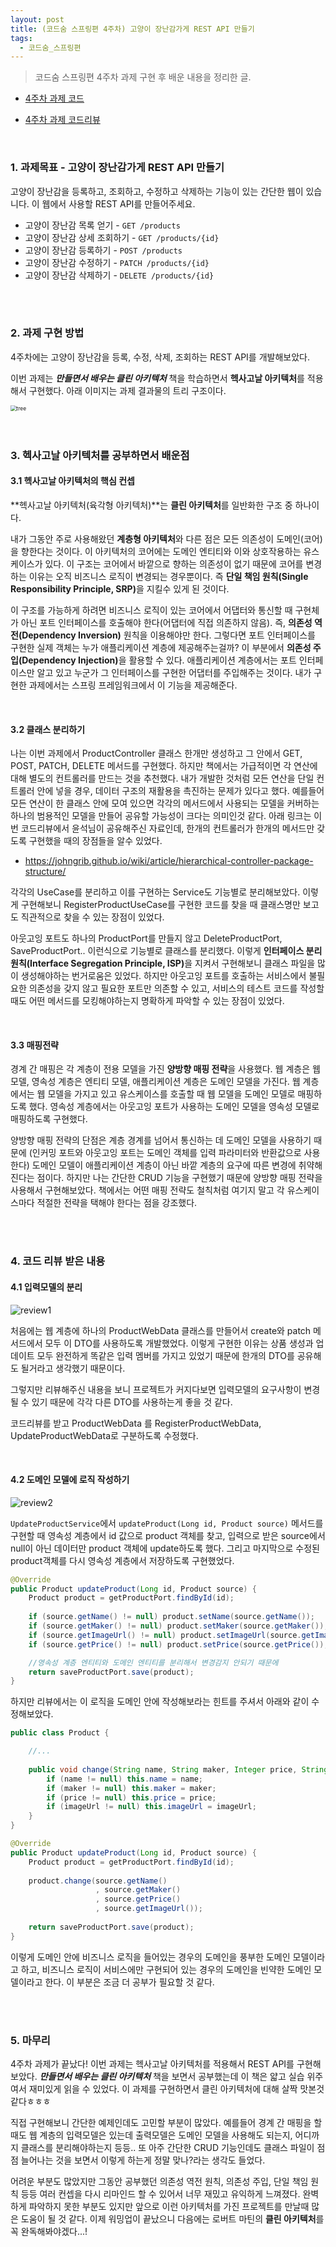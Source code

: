 ```yaml
---
layout: post
title: (코드숨 스프링편 4주차) 고양이 장난감가게 REST API 만들기
tags:
  - 코드숨_스프링편
---
```


>  코드숨 스프링편 4주차 과제 구현 후 배운 내용을 정리한 글.

- [4주차 과제 코드](https://github.com/duohui12/spring-week4-assignment-1/tree/duohui12)

- [4주차 과제 코드리뷰](https://github.com/CodeSoom/spring-week4-assignment-1/pull/91)

<br>

### 1. 과제목표 - 고양이 장난감가게 REST API 만들기 

고양이 장난감을 등록하고, 조회하고, 수정하고 삭제하는 기능이 있는 간단한 웹이 있습니다. 이 웹에서 사용할 REST API를 만들어주세요.

- 고양이 장난감 목록 얻기 - `GET /products`
- 고양이 장난감 상세 조회하기 - `GET /products/{id}`
- 고양이 장난감 등록하기 - `POST /products`
- 고양이 장난감 수정하기 - `PATCH /products/{id}`
- 고양이 장난감 삭제하기 - `DELETE /products/{id}`

<br>

<br>

### 2. 과제 구현 방법

4주차에는 고양이 장난감을 등록, 수정, 삭제, 조회하는 REST API를 개발해보았다. 

이번 과제는 <b><I>만들면서 배우는 클린 아키텍처</I></b> 책을 학습하면서 <b>헥사고날 아키텍처</b>를 적용해서 구현했다. 아래 이미지는 과제 결과물의 트리 구조이다. 

<div style="text-align:left"><img src="https://github.com/AmyJJung/blog/blob/main/images/codesoom/week4/tree.png?raw=true" alt="tree" style="zoom:60%;"  /></div>

<br>

<br>

### 3. 헥사고날 아키텍처를 공부하면서 배운점

#### 3.1 헥사고날 아키텍처의 핵심 컨셉

**헥사고날 아키텍처(육각형 아키텍처)**는 **클린 아키텍처**를 일반화한 구조 중 하나이다.

내가 그동안 주로 사용해왔던 <b>계층형 아키텍처</b>와 다른 점은 모든 의존성이 도메인(코어)을 향한다는 것이다. 이 아키텍처의 코어에는 도메인 엔티티와 이와 상호작용하는 유스케이스가 있다. 이 구조는 코어에서 바깥으로 향하는 의존성이 없기 때문에 코어를 변경하는 이유는 오직 비즈니스 로직이 변경되는 경우뿐이다. 즉 <b>단일 책임 원칙(Single Responsibility Principle, SRP)</b>을 지킬수 있게 된 것이다. 

이 구조를 가능하게 하려면 비즈니스 로직이 있는 코어에서 어댑터와 통신할 때 구현체가 아닌 포트 인터페이스를 호출해야 한다(어댑터에 직접 의존하지 않음). 즉, <b>의존성 역전(Dependency Inversion)</b> 원칙을 이용해야만 한다. 그렇다면 포트 인터페이스를 구현한 실제 객체는 누가 애플리케이션 계층에 제공해주는걸까? 이 부분에서 <b>의존성 주입(Dependency Injection)</b>을 활용할 수 있다. 애플리케이션 계층에서는 포트 인터페이스만 알고 있고 누군가 그 인터페이스를 구현한 어댑터를 주입해주는 것이다. 내가 구현한 과제에서는 스프링 프레임워크에서 이 기능을 제공해준다. 

<br>

#### 3.2 클래스 분리하기

나는 이번 과제에서 ProductController 클래스 한개만 생성하고 그 안에서 GET, POST, PATCH, DELETE 메서드를 구현했다. 하지만 책에서는 가급적이면 각 연산에 대해 별도의 컨트롤러를 만드는 것을 추천했다. 내가 개발한 것처럼 모든 연산을 단일 컨트롤러 안에 넣을 경우, 데이터 구조의 재활용을 촉진하는 문제가 있다고 했다. 예를들어 모든 연산이 한 클래스 안에 모여 있으면 각각의 메서드에서 사용되는 모델을 커버하는 하나의 범용적인 모델을 만들어 공유할 가능성이 크다는 의미인것 같다. 아래 링크는 이번 코드리뷰에서 윤석님이 공유해주신 자료인데, 한개의 컨트롤러가 한개의 메서드만 갖도록 구현했을 때의 장점들을 알수 있었다. 

- https://johngrib.github.io/wiki/article/hierarchical-controller-package-structure/

각각의 UseCase를 분리하고 이를 구현하는 Service도 기능별로 분리해보았다. 이렇게 구현해보니 RegisterProductUseCase를 구현한 코드를 찾을 때 클래스명만 보고도 직관적으로 찾을 수 있는 장점이 있었다. 

아웃고잉 포트도 하나의 ProductPort를 만들지 않고 DeleteProductPort, SaveProductPort.. 이런식으로 기능별로 클래스를 분리했다. 이렇게 <b>인터페이스 분리 원칙(Interface Segregation Principle, ISP)</b>을 지켜서 구현해보니 클래스 파일을 많이 생성해야하는 번거로움은 있었다. 하지만 아웃고잉 포트를 호출하는 서비스에서 불필요한 의존성을 갖지 않고 필요한 포트만 의존할 수 있고, 서비스의 테스트 코드를 작성할 때도 어떤 메서드를 모킹해야하는지 명확하게 파악할 수 있는 장점이 있었다. 

<br>

#### 3.3 매핑전략

경계 간 매핑은 각 계층이 전용 모델을 가진 <b>양방향 매핑 전략</b>을 사용했다. 웹 계층은 웹 모델, 영속성 계층은 엔티티 모델, 애플리케이션 계층은 도메인 모델을 가진다.  웹 계층에서는 웹 모델을 가지고 있고 유스케이스를 호출할 때 웹 모델을 도메인 모델로 매핑하도록 했다. 영속성 계층에서는 아웃고잉 포트가 사용하는 도메인 모델을 영속성 모델로 매핑하도록 구현했다. 

양방향 매핑 전략의 단점은 계층 경계를 넘어서 통신하는 데 도메인 모델을 사용하기 때문에 (인커밍 포트와 아웃고잉 포트는 도메인 객체를 입력 파라미터와 반환값으로 사용한다) 도메인 모델이 애플리케이션 계층이 아닌 바깥 계층의 요구에 따른 변경에 취약해진다는 점이다. 하지만 나는 간단한 CRUD 기능을 구현했기 때문에 양방향 매핑 전략을 사용해서 구현해보았다. 책에서는 어떤 매핑 전략도 철칙처럼 여기지 말고 각 유스케이스마다 적절한 전략을 택해야 한다는 점을 강조했다. 

<br>

<br>

### 4. 코드 리뷰 받은 내용

#### 4.1 입력모델의 분리

![review1](https://github.com/AmyJJung/blog/blob/main/images/codesoom/week4/review1.png?raw=true)

처음에는 웹 계층에 하나의 ProductWebData 클래스를 만들어서 create와 patch 메서드에서 모두 이  DTO를 사용하도록 개발했었다. 이렇게 구현한 이유는 상품 생성과 업데이트 모두 완전하게 똑같은 입력 멤버를 가지고 있었기 때문에 한개의 DTO를 공유해도 될거라고 생각했기 때문이다. 

그렇지만 리뷰해주신 내용을 보니 프로젝트가 커지다보면 입력모델의 요구사항이 변경될 수 있기 때문에 각각 다른 DTO를 사용하는게 좋을 것 같다. 

코드리뷰를 받고 ProductWebData 를 RegisterProductWebData, UpdateProductWebData로 구분하도록 수정했다. 

<br>

#### 4.2 도메인 모델에 로직 작성하기 

![review2](https://github.com/AmyJJung/blog/blob/main/images/codesoom/week4/review2.png?raw=true)

`UpdateProductService`에서 `updateProduct(Long id, Product source)` 메서드를 구현할 때 영속성 계층에서 id 값으로 product 객체를 찾고, 입력으로 받은 source에서 null이 아닌 데이터만 product 객체에 update하도록 했다. 그리고 마지막으로 수정된 product객체를 다시 영속성 계층에서 저장하도록 구현했었다.

```java
@Override
public Product updateProduct(Long id, Product source) {
  	Product product = getProductPort.findById(id);
  
    if (source.getName() != null) product.setName(source.getName());
    if (source.getMaker() != null) product.setMaker(source.getMaker());
    if (source.getImageUrl() != null) product.setImageUrl(source.getImageUrl());
    if (source.getPrice() != null) product.setPrice(source.getPrice());

    //영속성 계층 엔티티와 도메인 엔티티를 분리해서 변경감지 안되기 때문에
    return saveProductPort.save(product);  
}
```

하지만 리뷰에서는 이 로직을 도메인 안에 작성해보라는 힌트를 주셔서 아래와 같이 수정해보았다. 

```java
public class Product {

    //...
  
    public void change(String name, String maker, Integer price, String imageUrl) {
        if (name != null) this.name = name;
        if (maker != null) this.maker = maker;
        if (price != null) this.price = price;
        if (imageUrl != null) this.imageUrl = imageUrl;
    }
}
```

```java
@Override
public Product updateProduct(Long id, Product source) {
  	Product product = getProductPort.findById(id);
  
  	product.change(source.getName()
                   , source.getMaker()
                   , source.getPrice()
                   , source.getImageUrl());
  
    return saveProductPort.save(product);  
}
```

이렇게 도메인 안에 비즈니스 로직을 들어있는 경우의 도메인을 풍부한 도메인 모델이라고 하고, 비즈니스 로직이 서비스에만 구현되어 있는 경우의 도메인을 빈약한 도메인 모델이라고 한다. 이 부분은 조금 더 공부가 필요할 것 같다. 

<br>

<br>

### 5. 마무리

4주차 과제가 끝났다! 이번 과제는 헥사고날 아키텍처를 적용해서 REST API를 구현해보았다. <b><I>만들면서 배우는 클린 아키텍처</I></b>  책을 보면서 공부했는데 이 책은 얇고 실습 위주여서 재미있게 읽을 수 있었다. 이 과제를 구현하면서 클린 아키텍처에 대해 살짝 맛본것 같다ㅎㅎㅎ 

직접 구현해보니 간단한 예제인데도 고민할 부분이 많았다. 예를들어 경계 간 매핑을 할 때도 웹 계층의 입력모델은 있는데 출력모델은 도메인 모델을 사용해도 되는지, 어디까지 클래스를 분리해야하는지 등등.. 또 아주 간단한 CRUD 기능인데도 클래스 파일이 점점 늘어나는 것을 보면서 이렇게 하는게 정말 맞나?라는 생각도 들었다.

어려운 부분도 많았지만 그동안 공부했던 의존성 역전 원칙, 의존성 주입, 단일 책임 원칙 등등 여러 컨셉을 다시 리마인드 할 수 있어서 너무 재밌고 유익하게 느껴졌다. 완벽하게 파악하지 못한 부분도 있지만 앞으로 이런 아키텍처를 가진 프로젝트를 만날때 많은 도움이 될 것 같다. 이제 워밍업이 끝났으니 다음에는 로버트 마틴의 <b>클린 아키텍처</b>를 꼭 완독해봐야겠다...!
